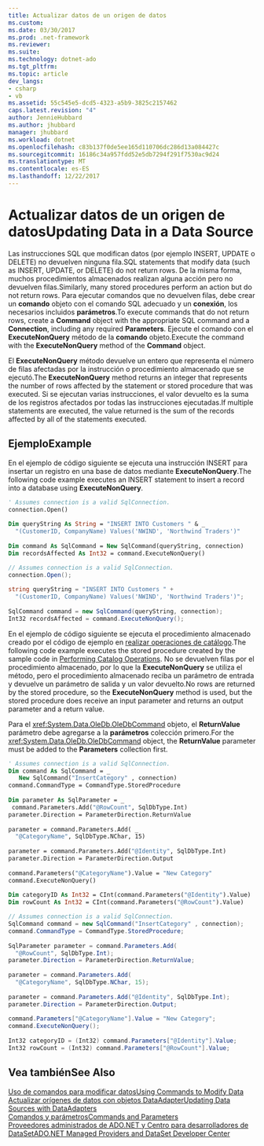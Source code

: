 ```yaml
---
title: Actualizar datos de un origen de datos
ms.custom: 
ms.date: 03/30/2017
ms.prod: .net-framework
ms.reviewer: 
ms.suite: 
ms.technology: dotnet-ado
ms.tgt_pltfrm: 
ms.topic: article
dev_langs:
- csharp
- vb
ms.assetid: 55c545e5-dcd5-4323-a5b9-3825c2157462
caps.latest.revision: "4"
author: JennieHubbard
ms.author: jhubbard
manager: jhubbard
ms.workload: dotnet
ms.openlocfilehash: c83b137f0de5ee165d110706dc286d13a084427c
ms.sourcegitcommit: 16186c34a957fdd52e5db7294f291f7530ac9d24
ms.translationtype: MT
ms.contentlocale: es-ES
ms.lasthandoff: 12/22/2017
---
```

# <a name="updating-data-in-a-data-source"></a><span data-ttu-id="150e1-102">Actualizar datos de un origen de datos</span><span class="sxs-lookup"><span data-stu-id="150e1-102">Updating Data in a Data Source</span></span>
<span data-ttu-id="150e1-103">Las instrucciones SQL que modifican datos (por ejemplo INSERT, UPDATE o DELETE) no devuelven ninguna fila.</span><span class="sxs-lookup"><span data-stu-id="150e1-103">SQL statements that modify data (such as INSERT, UPDATE, or DELETE) do not return rows.</span></span> <span data-ttu-id="150e1-104">De la misma forma, muchos procedimientos almacenados realizan alguna acción pero no devuelven filas.</span><span class="sxs-lookup"><span data-stu-id="150e1-104">Similarly, many stored procedures perform an action but do not return rows.</span></span> <span data-ttu-id="150e1-105">Para ejecutar comandos que no devuelven filas, debe crear un **comando** objeto con el comando SQL adecuado y un **conexión**, los necesarios incluidos **parámetros**.</span><span class="sxs-lookup"><span data-stu-id="150e1-105">To execute commands that do not return rows, create a **Command** object with the appropriate SQL command and a **Connection**, including any required **Parameters**.</span></span> <span data-ttu-id="150e1-106">Ejecute el comando con el **ExecuteNonQuery** método de la **comando** objeto.</span><span class="sxs-lookup"><span data-stu-id="150e1-106">Execute the command with the **ExecuteNonQuery** method of the **Command** object.</span></span>  
  
 <span data-ttu-id="150e1-107">El **ExecuteNonQuery** método devuelve un entero que representa el número de filas afectadas por la instrucción o procedimiento almacenado que se ejecutó.</span><span class="sxs-lookup"><span data-stu-id="150e1-107">The **ExecuteNonQuery** method returns an integer that represents the number of rows affected by the statement or stored procedure that was executed.</span></span> <span data-ttu-id="150e1-108">Si se ejecutan varias instrucciones, el valor devuelto es la suma de los registros afectados por todas las instrucciones ejecutadas.</span><span class="sxs-lookup"><span data-stu-id="150e1-108">If multiple statements are executed, the value returned is the sum of the records affected by all of the statements executed.</span></span>  
  
## <a name="example"></a><span data-ttu-id="150e1-109">Ejemplo</span><span class="sxs-lookup"><span data-stu-id="150e1-109">Example</span></span>  
 <span data-ttu-id="150e1-110">En el ejemplo de código siguiente se ejecuta una instrucción INSERT para insertar un registro en una base de datos mediante **ExecuteNonQuery**.</span><span class="sxs-lookup"><span data-stu-id="150e1-110">The following code example executes an INSERT statement to insert a record into a database using **ExecuteNonQuery**.</span></span>  
  
```vb  
' Assumes connection is a valid SqlConnection.  
connection.Open()  
  
Dim queryString As String = "INSERT INTO Customers " & _  
  "(CustomerID, CompanyName) Values('NWIND', 'Northwind Traders')"  
  
Dim command As SqlCommand = New SqlCommand(queryString, connection)  
Dim recordsAffected As Int32 = command.ExecuteNonQuery()  
```  
  
```csharp  
// Assumes connection is a valid SqlConnection.  
connection.Open();  
  
string queryString = "INSERT INTO Customers " +  
  "(CustomerID, CompanyName) Values('NWIND', 'Northwind Traders')";  
  
SqlCommand command = new SqlCommand(queryString, connection);  
Int32 recordsAffected = command.ExecuteNonQuery();  
```  
  
 <span data-ttu-id="150e1-111">En el ejemplo de código siguiente se ejecuta el procedimiento almacenado creado por el código de ejemplo en [realizar operaciones de catálogo](../../../../docs/framework/data/adonet/performing-catalog-operations.md).</span><span class="sxs-lookup"><span data-stu-id="150e1-111">The following code example executes the stored procedure created by the sample code in [Performing Catalog Operations](../../../../docs/framework/data/adonet/performing-catalog-operations.md).</span></span> <span data-ttu-id="150e1-112">No se devuelven filas por el procedimiento almacenado, por lo que la **ExecuteNonQuery** se utiliza el método, pero el procedimiento almacenado reciba un parámetro de entrada y devuelve un parámetro de salida y un valor devuelto.</span><span class="sxs-lookup"><span data-stu-id="150e1-112">No rows are returned by the stored procedure, so the **ExecuteNonQuery** method is used, but the stored procedure does receive an input parameter and returns an output parameter and a return value.</span></span>  
  
 <span data-ttu-id="150e1-113">Para el <xref:System.Data.OleDb.OleDbCommand> objeto, el **ReturnValue** parámetro debe agregarse a la **parámetros** colección primero.</span><span class="sxs-lookup"><span data-stu-id="150e1-113">For the <xref:System.Data.OleDb.OleDbCommand> object, the **ReturnValue** parameter must be added to the **Parameters** collection first.</span></span>  
  
```vb  
' Assumes connection is a valid SqlConnection.  
Dim command As SqlCommand = _  
   New SqlCommand("InsertCategory" , connection)  
command.CommandType = CommandType.StoredProcedure  
  
Dim parameter As SqlParameter = _  
 command.Parameters.Add("@RowCount", SqlDbType.Int)  
parameter.Direction = ParameterDirection.ReturnValue  
  
parameter = command.Parameters.Add( _  
  "@CategoryName", SqlDbType.NChar, 15)  
  
parameter = command.Parameters.Add("@Identity", SqlDbType.Int)  
parameter.Direction = ParameterDirection.Output  
  
command.Parameters("@CategoryName").Value = "New Category"  
command.ExecuteNonQuery()  
  
Dim categoryID As Int32 = CInt(command.Parameters("@Identity").Value)  
Dim rowCount As Int32 = CInt(command.Parameters("@RowCount").Value)   
```  
  
```csharp  
// Assumes connection is a valid SqlConnection.  
SqlCommand command = new SqlCommand("InsertCategory" , connection);  
command.CommandType = CommandType.StoredProcedure;  
  
SqlParameter parameter = command.Parameters.Add(  
  "@RowCount", SqlDbType.Int);  
parameter.Direction = ParameterDirection.ReturnValue;  
  
parameter = command.Parameters.Add(  
  "@CategoryName", SqlDbType.NChar, 15);  
  
parameter = command.Parameters.Add("@Identity", SqlDbType.Int);  
parameter.Direction = ParameterDirection.Output;  
  
command.Parameters["@CategoryName"].Value = "New Category";  
command.ExecuteNonQuery();  
  
Int32 categoryID = (Int32) command.Parameters["@Identity"].Value;  
Int32 rowCount = (Int32) command.Parameters["@RowCount"].Value;  
```  
  
## <a name="see-also"></a><span data-ttu-id="150e1-114">Vea también</span><span class="sxs-lookup"><span data-stu-id="150e1-114">See Also</span></span>  
 [<span data-ttu-id="150e1-115">Uso de comandos para modificar datos</span><span class="sxs-lookup"><span data-stu-id="150e1-115">Using Commands to Modify Data</span></span>](../../../../docs/framework/data/adonet/using-commands-to-modify-data.md)  
 [<span data-ttu-id="150e1-116">Actualizar orígenes de datos con objetos DataAdapter</span><span class="sxs-lookup"><span data-stu-id="150e1-116">Updating Data Sources with DataAdapters</span></span>](../../../../docs/framework/data/adonet/updating-data-sources-with-dataadapters.md)  
 [<span data-ttu-id="150e1-117">Comandos y parámetros</span><span class="sxs-lookup"><span data-stu-id="150e1-117">Commands and Parameters</span></span>](../../../../docs/framework/data/adonet/commands-and-parameters.md)  
 [<span data-ttu-id="150e1-118">Proveedores administrados de ADO.NET y Centro para desarrolladores de DataSet</span><span class="sxs-lookup"><span data-stu-id="150e1-118">ADO.NET Managed Providers and DataSet Developer Center</span></span>](http://go.microsoft.com/fwlink/?LinkId=217917)
